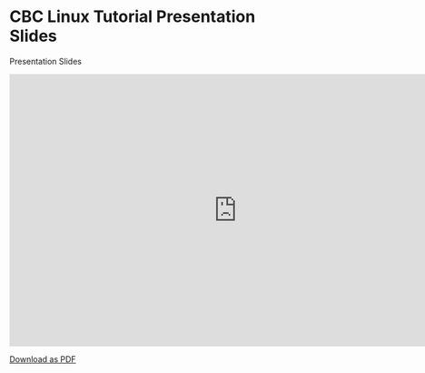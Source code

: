 # CBC Linux Tutorial Presentation Slides



<p>Presentation Slides</p>
<iframe src="https://docs.google.com/presentation/d/e/2PACX-1vRj-IPX69CB-wba-BL9RUIxUUKyNjSDfqDC8wla5CiSoKhBpBgeQ94LLpueij9NUGuVJTg_3HyDp0O_/embed?start=false&loop=false&delayms=3000" frameborder="0" width="800" height="479" allowfullscreen="true" mozallowfullscreen="true" webkitallowfullscreen="true"></iframe>

<p><a href="..assets/presentation_slides.pdf" download>Download as PDF</a></p>